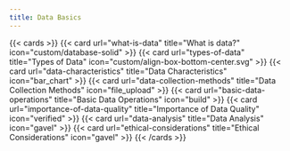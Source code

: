 ```yaml
---
title: Data Basics
---
```




{{< cards >}}
  {{< card url="what-is-data" title="What is data?" icon="custom/database-solid" >}}
  {{< card url="types-of-data" title="Types of Data" icon="custom/align-box-bottom-center.svg" >}}
  {{< card url="data-characteristics" title="Data Characteristics" icon="bar_chart" >}}
  {{< card url="data-collection-methods" title="Data Collection Methods" icon="file_upload" >}}
  {{< card url="basic-data-operations" title="Basic Data Operations" icon="build" >}}
  {{< card url="importance-of-data-quality" title="Importance of Data Quality" icon="verified" >}}
    {{< card url="data-analysis" title="Data Analysis" icon="gavel" >}}
  {{< card url="ethical-considerations" title="Ethical Considerations" icon="gavel" >}}
{{< /cards >}}